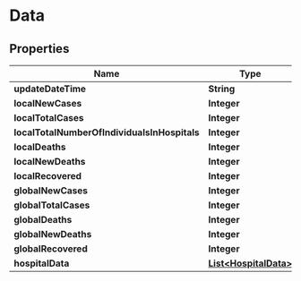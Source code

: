 # Data

## Properties
Name | Type | Description | Notes
------------ | ------------- | ------------- | -------------
**updateDateTime** | **String** |  |  [optional]
**localNewCases** | **Integer** |  |  [optional]
**localTotalCases** | **Integer** |  |  [optional]
**localTotalNumberOfIndividualsInHospitals** | **Integer** |  |  [optional]
**localDeaths** | **Integer** |  |  [optional]
**localNewDeaths** | **Integer** |  |  [optional]
**localRecovered** | **Integer** |  |  [optional]
**globalNewCases** | **Integer** |  |  [optional]
**globalTotalCases** | **Integer** |  |  [optional]
**globalDeaths** | **Integer** |  |  [optional]
**globalNewDeaths** | **Integer** |  |  [optional]
**globalRecovered** | **Integer** |  |  [optional]
**hospitalData** | [**List&lt;HospitalData&gt;**](HospitalData.md) |  |  [optional]

